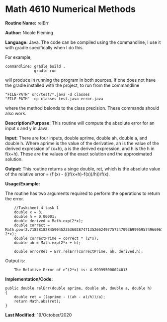 # Math 4610 Numerical Methods

**Routine Name:**           relErr

**Author:** Nicole Fleming

**Language:** Java. The code can be compiled using the commandline, I use it with gradle specifically when I do this.

For example,

    commandline: gradle build .
                 gradle run

will produce in running the program in both sources. If one does not have the gradle installed with the project, to run from the commandline

    "FILE-PATH" src/test/*.java -d classes
    "FILE-PATH" -cp classes test.java error.java
    
where the method belonds to the class precision. These commands should also work.

**Description/Purpose:** This routine will compute the  absolute error for an input x and y in Java.

**Input:** There are four inputs, double aprime, double ah, double a, and double h. Where aprime is the value of the derivative, ah is the value of the derived expression of (x+h), a is the derived expression, and h is the h in f(x+h).
These are the values of the exact solution and the approximated solution.
 

**Output:** This routine returns a singe double, ret, which is the absolute value of the relative error = (f'(x) - (((f(x+h)-f(x))/h))/f(x). 

**Usage/Example:**

The routine has two arguments required to perform the operations to return the error. 

        //Tasksheet 4 task 1
        double x = 3;
        double h = 0.00001;
        double derived = Math.exp(2*x);
        double correct = Math.pow(2.71828182845904523536028747135266249775724709369995957496696762772407663035354759457138217852516642742746639193200305992181741359662904357290033429526059563073813232862794349076323382988075319525101901157383418793070215408914993488416750924476146066808226480016, 2*x);
        double correctPrime = correct * (2*x);
        double ah = Math.exp(2*x + h);

        double errorRel = Err.relErr(correctPrime, ah, derived,h);

Output is:
     
        The Relative Error of e^(2*x) is: 4.999995000024013



**Implementation/Code:** 

    public double relErr(double aprime, double ah, double a, double h)
    {
        double ret = ((aprime - ((ah - a)/h))/a);
        return Math.abs(ret);
    }
    
**Last Modified:** 19/October/2020
